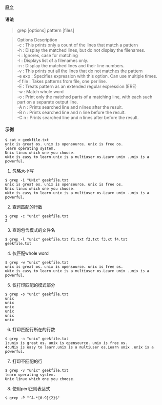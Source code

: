 [原文](https://www.geeksforgeeks.org/grep-command-in-unixlinux/)

#### 语法
>grep [options] pattern [files]

>Options Description  
-c : This prints only a count of the lines that match a pattern  
-h : Display the matched lines, but do not display the filenames.  
-i : Ignores, case for matching  
-l : Displays list of a filenames only.  
-n : Display the matched lines and their line numbers.  
-v : This prints out all the lines that do not matches the pattern  
-e exp : Specifies expression with this option. Can use multiple times.  
-f file : Takes patterns from file, one per line.  
-E : Treats pattern as an extended regular expression (ERE)  
-w : Match whole word  
-o : Print only the matched parts of a matching line, with each such part on a separate output line.  
-A n : Prints searched line and nlines after the result.  
-B n : Prints searched line and n line before the result.  
-C n : Prints searched line and n lines after before the result.  

#### 示例
```console
$ cat > geekfile.txt  
unix is great os. unix is opensource. unix is free os.  
learn operating system.  
Unix linux which one you choose.  
uNix is easy to learn.unix is a multiuser os.Learn unix .unix is a powerful.
```

1. 忽略大小写
```console
$ grep -i "UNix" geekfile.txt  
unix is great os. unix is opensource. unix is free os.
Unix linux which one you choose.
uNix is easy to learn.unix is a multiuser os.Learn unix .unix is a powerful.
```

2. 查询匹配的行数
```console
$ grep -c "unix" geekfile.txt
2
```

3. 查询包含模式的文件名
```console
$ grep -l "unix" geekfile.txt f1.txt f2.txt f3.xt f4.txt
geekfile.txt
```

4. 仅匹配whole word
```console
$ grep -w "unix" geekfile.txt
unix is great os. unix is opensource. unix is free os.
uNix is easy to learn.unix is a multiuser os.Learn unix .unix is a powerful.
```

5. 仅打印匹配的模式部分
```console
$ grep -o "unix" geekfile.txt
unix
unix
unix
unix
unix
unix
```

6. 打印匹配行所在的行数
```console
$ grep -n "unix" geekfile.txt
1:unix is great os. unix is opensource. unix is free os.
4:uNix is easy to learn.unix is a multiuser os.Learn unix .unix is a powerful.
```

7. 打印不匹配的行
```console
$ grep -v "unix" geekfile.txt
learn operating system.
Unix linux which one you choose.
```

8. 使用perl正则表达式
```console
$ grep -P "^A.*[0-9]{2}$"
```